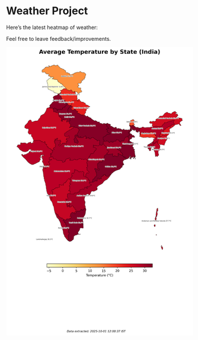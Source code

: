 # Weather Project

Here’s the latest heatmap of weather:

Feel free to leave feedback/improvements.

![India Heatmap](docs/assets/india_heatmap.png?v=DCCA8F)
